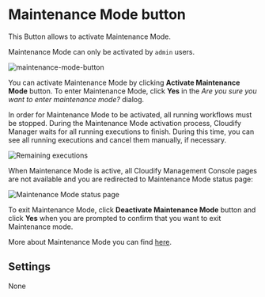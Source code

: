 # Maintenance Mode button
This Button allows to activate Maintenance Mode.


Maintenance Mode can only be activated by `admin` users.


![maintenance-mode-button](https://docs.cloudify.co/5.1/images/ui/widgets/maintenance-mode-button.png)

You can activate Maintenance Mode by clicking **Activate Maintenance Mode** button. To enter Maintenance Mode, click **Yes** in the *Are you sure you want to enter maintenance mode?* dialog.

In order for Maintenance Mode to be activated, all running workflows must be stopped.
During the Maintenance Mode activation process, Cloudify Manager waits for all running executions to finish. 
During this time, you can see all running executions and cancel them manually, if necessary.

![Remaining executions](https://docs.cloudify.co/5.1/images/ui/widgets/maintenance-mode-button_remaining-executions.png)

When Maintenance Mode is active, all Cloudify Management Console pages are not available and you are redirected to Maintenance Mode status page:

![Maintenance Mode status page](https://docs.cloudify.co/5.1/images/ui/widgets/maintenance-mode-button_status-page.png)

To exit Maintenance Mode, click **Deactivate Maintenance Mode** button and click **Yes** when you are prompted to confirm that you want to exit Maintenance mode.

More about Maintenance Mode you can find [here](https://docs.cloudify.co/5.1/working_with/manager/maintenance-mode).


## Settings

None
